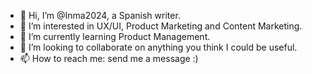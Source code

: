 - 👋 Hi, I’m @Inma2024, a Spanish writer.
- 👀 I’m interested in UX/UI, Product Marketing and Content Marketing.
- 🌱 I’m currently learning Product Management.
- 💞️ I’m looking to collaborate on anything you think I could be useful. 
- 📫 How to reach me: send me a message :) 

<!---
Inma2024/Inma2024 is a ✨ special ✨ repository because its `README.md` (this file) appears on your GitHub profile.
You can click the Preview link to take a look at your changes.
--->
